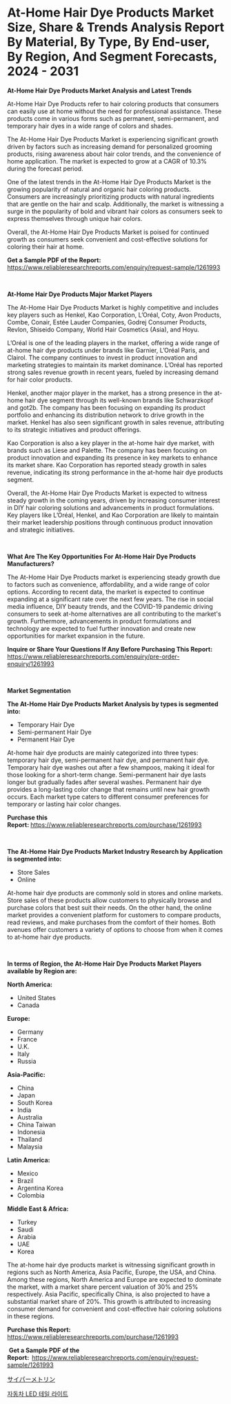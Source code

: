 <p><h1>At-Home Hair Dye Products Market Size, Share & Trends Analysis Report By Material, By Type, By End-user, By Region, And Segment Forecasts, 2024 - 2031</h1></p><p><strong>At-Home Hair Dye Products Market Analysis and Latest Trends</strong></p>
<p><p>At-Home Hair Dye Products refer to hair coloring products that consumers can easily use at home without the need for professional assistance. These products come in various forms such as permanent, semi-permanent, and temporary hair dyes in a wide range of colors and shades.</p><p>The At-Home Hair Dye Products Market is experiencing significant growth driven by factors such as increasing demand for personalized grooming products, rising awareness about hair color trends, and the convenience of home application. The market is expected to grow at a CAGR of 10.3% during the forecast period.</p><p>One of the latest trends in the At-Home Hair Dye Products Market is the growing popularity of natural and organic hair coloring products. Consumers are increasingly prioritizing products with natural ingredients that are gentle on the hair and scalp. Additionally, the market is witnessing a surge in the popularity of bold and vibrant hair colors as consumers seek to express themselves through unique hair colors.</p><p>Overall, the At-Home Hair Dye Products Market is poised for continued growth as consumers seek convenient and cost-effective solutions for coloring their hair at home.</p></p>
<p><strong>Get a Sample PDF of the Report:&nbsp;</strong> <a href="https://www.reliableresearchreports.com/enquiry/request-sample/1261993">https://www.reliableresearchreports.com/enquiry/request-sample/1261993</a></p>
<p>&nbsp;</p>
<p><strong>At-Home Hair Dye Products Major Market Players</strong></p>
<p><p>The At-Home Hair Dye Products Market is highly competitive and includes key players such as Henkel, Kao Corporation, L’Oréal, Coty, Avon Products, Combe, Conair, Estée Lauder Companies, Godrej Consumer Products, Revlon, Shiseido Company, World Hair Cosmetics (Asia), and Hoyu.</p><p>L’Oréal is one of the leading players in the market, offering a wide range of at-home hair dye products under brands like Garnier, L’Oréal Paris, and Clairol. The company continues to invest in product innovation and marketing strategies to maintain its market dominance. L’Oréal has reported strong sales revenue growth in recent years, fueled by increasing demand for hair color products.</p><p>Henkel, another major player in the market, has a strong presence in the at-home hair dye segment through its well-known brands like Schwarzkopf and got2b. The company has been focusing on expanding its product portfolio and enhancing its distribution network to drive growth in the market. Henkel has also seen significant growth in sales revenue, attributing to its strategic initiatives and product offerings.</p><p>Kao Corporation is also a key player in the at-home hair dye market, with brands such as Liese and Palette. The company has been focusing on product innovation and expanding its presence in key markets to enhance its market share. Kao Corporation has reported steady growth in sales revenue, indicating its strong performance in the at-home hair dye products segment.</p><p>Overall, the At-Home Hair Dye Products Market is expected to witness steady growth in the coming years, driven by increasing consumer interest in DIY hair coloring solutions and advancements in product formulations. Key players like L’Oréal, Henkel, and Kao Corporation are likely to maintain their market leadership positions through continuous product innovation and strategic initiatives.</p></p>
<p>&nbsp;</p>
<p><strong>What Are The Key Opportunities For At-Home Hair Dye Products Manufacturers?</strong></p>
<p><p>The At-Home Hair Dye Products market is experiencing steady growth due to factors such as convenience, affordability, and a wide range of color options. According to recent data, the market is expected to continue expanding at a significant rate over the next few years. The rise in social media influence, DIY beauty trends, and the COVID-19 pandemic driving consumers to seek at-home alternatives are all contributing to the market's growth. Furthermore, advancements in product formulations and technology are expected to fuel further innovation and create new opportunities for market expansion in the future.</p></p>
<p><strong>Inquire or Share Your Questions If Any Before Purchasing This Report:</strong> <a href="https://www.reliableresearchreports.com/enquiry/pre-order-enquiry/1261993">https://www.reliableresearchreports.com/enquiry/pre-order-enquiry/1261993</a></p>
<p>&nbsp;</p>
<p><strong>Market Segmentation</strong></p>
<p><strong>The At-Home Hair Dye Products Market Analysis by types is segmented into:</strong></p>
<p><ul><li>Temporary Hair Dye</li><li>Semi-permanent Hair Dye</li><li>Permanent Hair Dye</li></ul></p>
<p><p>At-home hair dye products are mainly categorized into three types: temporary hair dye, semi-permanent hair dye, and permanent hair dye. Temporary hair dye washes out after a few shampoos, making it ideal for those looking for a short-term change. Semi-permanent hair dye lasts longer but gradually fades after several washes. Permanent hair dye provides a long-lasting color change that remains until new hair growth occurs. Each market type caters to different consumer preferences for temporary or lasting hair color changes.</p></p>
<p><strong>Purchase this Report:&nbsp;</strong><a href="https://www.reliableresearchreports.com/purchase/1261993">https://www.reliableresearchreports.com/purchase/1261993</a></p>
<p>&nbsp;</p>
<p><strong>The At-Home Hair Dye Products Market Industry Research by Application is segmented into:</strong></p>
<p><ul><li>Store Sales</li><li>Online</li></ul></p>
<p><p>At-home hair dye products are commonly sold in stores and online markets. Store sales of these products allow customers to physically browse and purchase colors that best suit their needs. On the other hand, the online market provides a convenient platform for customers to compare products, read reviews, and make purchases from the comfort of their homes. Both avenues offer customers a variety of options to choose from when it comes to at-home hair dye products.</p></p>
<p>&nbsp;</p>
<p><strong>In terms of Region, the At-Home Hair Dye Products Market Players available by Region are:</strong></p>
<p>
    <p> <strong> North America: </strong>
        <ul>
            <li>United States</li>
            <li>Canada</li>
        </ul>
        </p> 
    <p> <strong> Europe: </strong>
        <ul>
            <li>Germany</li>
            <li>France</li>
            <li>U.K.</li>
            <li>Italy</li>
            <li>Russia</li>
        </ul>
        </p> 
    <p> <strong> Asia-Pacific: </strong>
        <ul>
            <li>China</li>
            <li>Japan</li>
            <li>South Korea</li>
            <li>India</li>
            <li>Australia</li>
            <li>China Taiwan</li>
            <li>Indonesia</li>
            <li>Thailand</li>
            <li>Malaysia</li>
        </ul>
        </p> 
    <p> <strong> Latin America: </strong>
        <ul>
            <li>Mexico</li>
            <li>Brazil</li>
            <li>Argentina Korea</li>
            <li>Colombia</li>
        </ul>
        </p> 
    <p> <strong> Middle East & Africa: </strong>
        <ul>
            <li>Turkey</li>
            <li>Saudi</li>
            <li>Arabia</li>
            <li>UAE</li>
            <li>Korea</li>
        </ul>
    </p>
    </p>
<p><p>The at-home hair dye products market is witnessing significant growth in regions such as North America, Asia Pacific, Europe, the USA, and China. Among these regions, North America and Europe are expected to dominate the market, with a market share percent valuation of 30% and 25% respectively. Asia Pacific, specifically China, is also projected to have a substantial market share of 20%. This growth is attributed to increasing consumer demand for convenient and cost-effective hair coloring solutions in these regions.</p></p>
<p><strong>Purchase this Report: </strong><a href="https://www.reliableresearchreports.com/purchase/1261993">https://www.reliableresearchreports.com/purchase/1261993</a></p>
<p>&nbsp;<strong>Get a Sample PDF of the Report:&nbsp;&nbsp;</strong><a href="https://www.reliableresearchreports.com/enquiry/request-sample/1261993">https://www.reliableresearchreports.com/enquiry/request-sample/1261993</a></p>
<p><strong></strong></p>
<p><p><a href="https://github.com/zekaoe592392/Market-Research-Report-List-1/blob/main/98250677238.md">サイパーメトリン</a></p><p><a href="https://github.com/laholand/Market-Research-Report-List-3/blob/main/75360025950.md">자동차 LED 테일 라이트</a></p></p>